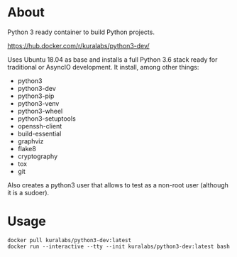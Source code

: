 About
=====

Python 3 ready container to build Python projects.

https://hub.docker.com/r/kuralabs/python3-dev/

Uses Ubuntu 18.04 as base and installs a full Python 3.6 stack ready for
traditional or AsyncIO development. It install, among other things:

- python3
- python3-dev
- python3-pip
- python3-venv
- python3-wheel
- python3-setuptools
- openssh-client
- build-essential
- graphviz
- flake8
- cryptography
- tox
- git

Also creates a python3 user that allows to test as a non-root user
(although it is a sudoer).

Usage
=====

    docker pull kuralabs/python3-dev:latest
    docker run --interactive --tty --init kuralabs/python3-dev:latest bash
